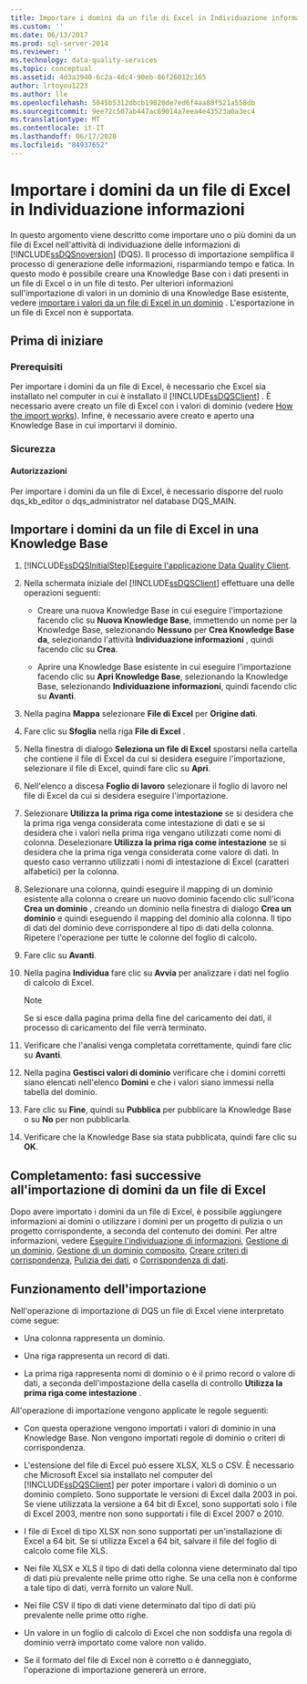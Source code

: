 ```yaml
---
title: Importare i domini da un file di Excel in Individuazione informazioni | Microsoft Docs
ms.custom: ''
ms.date: 06/13/2017
ms.prod: sql-server-2014
ms.reviewer: ''
ms.technology: data-quality-services
ms.topic: conceptual
ms.assetid: 4d3a3940-6c2a-4dc4-90eb-86f26012c165
author: lrtoyou1223
ms.author: lle
ms.openlocfilehash: 5045b5312dbcb19820de7ed6f4aa88f521a558db
ms.sourcegitcommit: 9ee72c507ab447ac69014a7eea4e43523a0a3ec4
ms.translationtype: MT
ms.contentlocale: it-IT
ms.lasthandoff: 06/17/2020
ms.locfileid: "84937652"
---
```

# <a name="import-domains-from-an-excel-file-in-knowledge-discovery"></a>Importare i domini da un file di Excel in Individuazione informazioni
  In questo argomento viene descritto come importare uno o più domini da un file di Excel nell'attività di individuazione delle informazioni di [!INCLUDE[ssDQSnoversion](../includes/ssdqsnoversion-md.md)] (DQS). Il processo di importazione semplifica il processo di generazione delle informazioni, risparmiando tempo e fatica. In questo modo è possibile creare una Knowledge Base con i dati presenti in un file di Excel o in un file di testo. Per ulteriori informazioni sull'importazione di valori in un dominio di una Knowledge Base esistente, vedere [importare i valori da un file di Excel in un dominio](../../2014/data-quality-services/import-values-from-an-excel-file-into-a-domain.md) . L'esportazione in un file di Excel non è supportata.  
  
##  <a name="before-you-begin"></a><a name="BeforeYouBegin"></a> Prima di iniziare  
  
###  <a name="prerequisites"></a><a name="Prerequisites"></a> Prerequisiti  
 Per importare i domini da un file di Excel, è necessario che Excel sia installato nel computer in cui è installato il [!INCLUDE[ssDQSClient](../includes/ssdqsclient-md.md)] . È necessario avere creato un file di Excel con i valori di dominio (vedere [How the import works](#How)). Infine, è necessario avere creato e aperto una Knowledge Base in cui importarvi il dominio.  
  
###  <a name="security"></a><a name="Security"></a> Sicurezza  
  
####  <a name="permissions"></a><a name="Permissions"></a> Autorizzazioni  
 Per importare i domini da un file di Excel, è necessario disporre del ruolo dqs_kb_editor o dqs_administrator nel database DQS_MAIN.  
  
##  <a name="import-domains-from-an-excel-file-into-a-knowledge-base"></a><a name="Import"></a> Importare i domini da un file di Excel in una Knowledge Base  
  
1.  [!INCLUDE[ssDQSInitialStep](../includes/ssdqsinitialstep-md.md)][Eseguire l'applicazione Data Quality Client](../../2014/data-quality-services/run-the-data-quality-client-application.md).  
  
2.  Nella schermata iniziale del [!INCLUDE[ssDQSClient](../includes/ssdqsclient-md.md)] effettuare una delle operazioni seguenti:  
  
    -   Creare una nuova Knowledge Base in cui eseguire l'importazione facendo clic su **Nuova Knowledge Base**, immettendo un nome per la Knowledge Base, selezionando **Nessuno** per **Crea Knowledge Base da**, selezionando l'attività **Individuazione informazioni** , quindi facendo clic su **Crea**.  
  
    -   Aprire una Knowledge Base esistente in cui eseguire l'importazione facendo clic su **Apri Knowledge Base**, selezionando la Knowledge Base, selezionando **Individuazione informazioni**, quindi facendo clic su **Avanti**.  
  
3.  Nella pagina **Mappa** selezionare **File di Excel** per **Origine dati**.  
  
4.  Fare clic su **Sfoglia** nella riga **File di Excel** .  
  
5.  Nella finestra di dialogo **Seleziona un file di Excel** spostarsi nella cartella che contiene il file di Excel da cui si desidera eseguire l'importazione, selezionare il file di Excel, quindi fare clic su **Apri**.  
  
6.  Nell'elenco a discesa **Foglio di lavoro** selezionare il foglio di lavoro nel file di Excel da cui si desidera eseguire l'importazione.  
  
7.  Selezionare **Utilizza la prima riga come intestazione** se si desidera che la prima riga venga considerata come intestazione di dati e se si desidera che i valori nella prima riga vengano utilizzati come nomi di colonna. Deselezionare **Utilizza la prima riga come intestazione** se si desidera che la prima riga venga considerata come valore di dati. In questo caso verranno utilizzati i nomi di intestazione di Excel (caratteri alfabetici) per la colonna.  
  
8.  Selezionare una colonna, quindi eseguire il mapping di un dominio esistente alla colonna o creare un nuovo dominio facendo clic sull'icona **Crea un dominio** , creando un dominio nella finestra di dialogo **Crea un dominio** e quindi eseguendo il mapping del dominio alla colonna. Il tipo di dati del dominio deve corrispondere al tipo di dati della colonna. Ripetere l'operazione per tutte le colonne del foglio di calcolo.  
  
9. Fare clic su **Avanti**.  
  
10. Nella pagina **Individua** fare clic su **Avvia** per analizzare i dati nel foglio di calcolo di Excel.  
  
    > [!NOTE]  
    >  Se si esce dalla pagina prima della fine del caricamento dei dati, il processo di caricamento del file verrà terminato.  
  
11. Verificare che l'analisi venga completata correttamente, quindi fare clic su **Avanti**.  
  
12. Nella pagina **Gestisci valori di dominio** verificare che i domini corretti siano elencati nell'elenco **Domini** e che i valori siano immessi nella tabella del dominio.  
  
13. Fare clic su **Fine**, quindi su **Pubblica** per pubblicare la Knowledge Base o su **No** per non pubblicarla.  
  
14. Verificare che la Knowledge Base sia stata pubblicata, quindi fare clic su **OK**.  
  
##  <a name="follow-up-after-importing-domains-from-an-excel-file"></a><a name="FollowUp"></a> Completamento: fasi successive all'importazione di domini da un file di Excel  
 Dopo avere importato i domini da un file di Excel, è possibile aggiungere informazioni ai domini o utilizzare i domini per un progetto di pulizia o un progetto corrispondente, a seconda del contenuto dei domini. Per altre informazioni, vedere [Eseguire l'individuazione di informazioni](../../2014/data-quality-services/perform-knowledge-discovery.md), [Gestione di un dominio](../../2014/data-quality-services/managing-a-domain.md), [Gestione di un dominio composito](../../2014/data-quality-services/managing-a-composite-domain.md), [Creare criteri di corrispondenza](../../2014/data-quality-services/create-a-matching-policy.md), [Pulizia dei dati](../../2014/data-quality-services/data-cleansing.md), o [Corrispondenza di dati](../../2014/data-quality-services/data-matching.md).  
  
##  <a name="how-the-import-works"></a><a name="How"></a>Funzionamento dell'importazione  
 Nell'operazione di importazione di DQS un file di Excel viene interpretato come segue:  
  
-   Una colonna rappresenta un dominio.  
  
-   Una riga rappresenta un record di dati.  
  
-   La prima riga rappresenta nomi di dominio o è il primo record o valore di dati, a seconda dell'impostazione della casella di controllo **Utilizza la prima riga come intestazione** .  
  
 All'operazione di importazione vengono applicate le regole seguenti:  
  
-   Con questa operazione vengono importati i valori di dominio in una Knowledge Base. Non vengono importati regole di dominio o criteri di corrispondenza.  
  
-   L'estensione del file di Excel può essere XLSX, XLS o CSV. È necessario che Microsoft Excel sia installato nel computer del [!INCLUDE[ssDQSClient](../includes/ssdqsclient-md.md)] per poter importare i valori di dominio o un dominio completo. Sono supportate le versioni di Excel dalla 2003 in poi. Se viene utilizzata la versione a 64 bit di Excel, sono supportati solo i file di Excel 2003, mentre non sono supportati i file di Excel 2007 o 2010.  
  
-   I file di Excel di tipo XLSX non sono supportati per un'installazione di Excel a 64 bit. Se si utilizza Excel a 64 bit, salvare il file del foglio di calcolo come file XLS.  
  
-   Nei file XLSX e XLS il tipo di dati della colonna viene determinato dal tipo di dati più prevalente nelle prime otto righe. Se una cella non è conforme a tale tipo di dati, verrà fornito un valore Null.  
  
-   Nei file CSV il tipo di dati viene determinato dal tipo di dati più prevalente nelle prime otto righe.  
  
-   Un valore in un foglio di calcolo di Excel che non soddisfa una regola di dominio verrà importato come valore non valido.  
  
-   Se il formato del file di Excel non è corretto o è danneggiato, l'operazione di importazione genererà un errore.  
  
  
